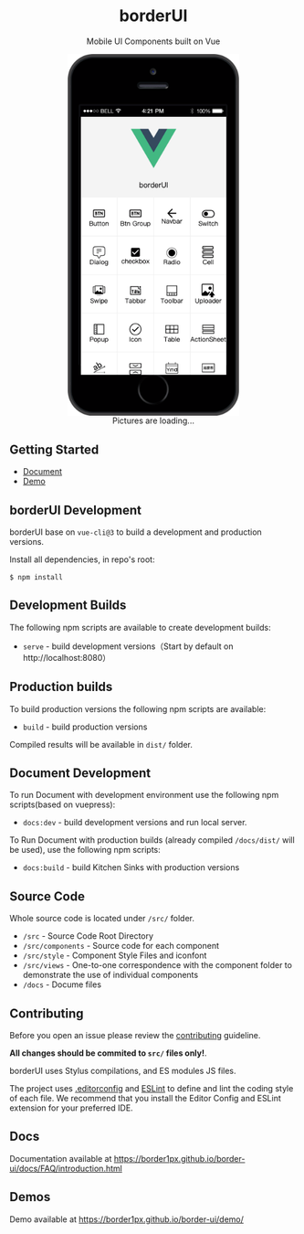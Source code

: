 
<h1 align="center">borderUI</h1>

<p align="center">Mobile UI Components built on Vue</p>


<p align="center">
<img src='https://github.com/border1px/borderUI/blob/master/preview.png?raw=true' align='center' style=' width:300px;'/><br/>
Pictures are loading...
</p>


## Getting Started
  * [Document](https://border1px.github.io/border-ui/docs/FAQ/introduction.html)
  * [Demo](https://border1px.github.io/border-ui/)
## borderUI Development

borderUI base on `vue-cli@3` to build a development and production versions.

Install all dependencies, in repo's root:

```
$ npm install
```

## Development Builds

The following npm scripts are available to create development builds:

* `serve` - build development versions（Start by default on http://localhost:8080）

## Production builds

To build production versions the following npm scripts are available:

* `build` - build production versions

Compiled results will be available in `dist/` folder.

## Document Development

To run Document with development environment use the following npm scripts(based on vuepress):

* `docs:dev` - build development versions and run local server. 

To Run Document with production builds (already compiled `/docs/dist/` will be used), use the following npm scripts:

* `docs:build` - build Kitchen Sinks with production versions

## Source Code

Whole source code is located under `/src/` folder.

* `/src` - Source Code Root Directory
* `/src/components` - Source code for each component
* `/src/style` - Component Style Files and iconfont
* `/src/views` - One-to-one correspondence with the component folder to demonstrate the use of individual components
* `/docs` - Docume files


## Contributing

Before you open an issue please review the [contributing](https://github.com/) guideline.

**All changes should be commited to `src/` files only!**.

borderUI uses Stylus compilations, and ES modules JS files.

The project uses [.editorconfig](http://editorconfig.org/) and [ESLint](https://eslint.org/) to define and lint the coding style of each file. We recommend that you install the Editor Config and ESLint extension for your preferred IDE.


## Docs

Documentation available at https://border1px.github.io/border-ui/docs/FAQ/introduction.html

## Demos

Demo available at https://border1px.github.io/border-ui/demo/

